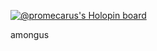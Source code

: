 [![@promecarus's Holopin board](https://holopin.me/promecarus)](https://holopin.io/@promecarus)

amongus
